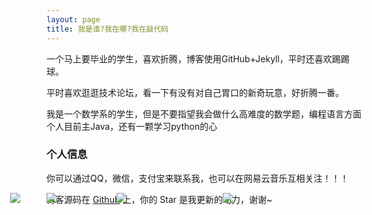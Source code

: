 ```yaml
---
layout: page
title: 我是谁?我在哪?我在敲代码 
---
```


一个马上要毕业的学生，喜欢折腾，博客使用GitHub+Jekyll，平时还喜欢踢踢球。
<p>
平时喜欢逛逛技术论坛，看一下有没有对自己胃口的新奇玩意，好折腾一番。
<p>
我是一个数学系的学生，但是不要指望我会做什么高难度的数学题，编程语言方面个人目前主Java，还有一颗学习python的心

<p>

<h3> 个人信息 </h3>  

你可以通过QQ，微信，支付宝来联系我，也可以在网易云音乐互相关注！！！
<p>
<div style="margin:0 auto">
<div  style=" position:absolute" ><img src="https://raw.githubusercontent.com/CR1753343566/cr1753343566.github.io/master/images/qq.JPG" /></div>
<div  style=" left:170px; position:absolute" ><img src="https://raw.githubusercontent.com/CR1753343566/cr1753343566.github.io/master/images/wx.JPG" /></div>
<div  style="left:340px;  position:absolute "><img src="https://raw.githubusercontent.com/CR1753343566/cr1753343566.github.io/master/images/zfb.JPG" /></div>
<div  style="left:510px;  position:absolute" ><img src="https://raw.githubusercontent.com/CR1753343566/cr1753343566.github.io/master/images/wyy.JPG" /></div>
</div>


博客源码在 <a target="_blank" href='https://github.com/cr1753343566/cr1753343566.github.io/'>Github</a> 上，你的 Star 是我更新的动力，谢谢~










